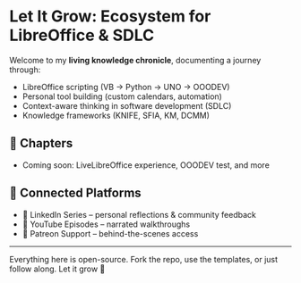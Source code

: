 # Let It Grow: Ecosystem for LibreOffice & SDLC

Welcome to my **living knowledge chronicle**, documenting a journey through:
- LibreOffice scripting (VB → Python → UNO → OOODEV)
- Personal tool building (custom calendars, automation)
- Context-aware thinking in software development (SDLC)
- Knowledge frameworks (KNIFE, SFIA, KM, DCMM)

## 📖 Chapters
- Coming soon: LiveLibreOffice experience, OOODEV test, and more

## 🔁 Connected Platforms
- 🧠 LinkedIn Series – personal reflections & community feedback
- 🎥 YouTube Episodes – narrated walkthroughs
- 🤝 Patreon Support – behind-the-scenes access

---

Everything here is open-source. Fork the repo, use the templates, or just follow along.
Let it grow 🌿
